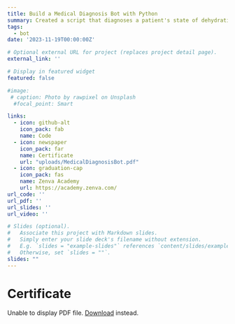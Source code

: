 ```yaml
---
title: Build a Medical Diagnosis Bot with Python
summary: Created a script that diagnoses a patient's state of dehydration based on a short questionnaire. The script stores a list of patients and their diagnoses and the user can retrieve the list of patients.
tags:
  - bot
date: '2023-11-19T00:00:00Z'

# Optional external URL for project (replaces project detail page).
external_link: ''

# Display in featured widget
featured: false

#image:
 # caption: Photo by rawpixel on Unsplash
  #focal_point: Smart

links:
  - icon: github-alt
    icon_pack: fab
    name: Code
  - icon: newspaper
    icon_pack: far
    name: Certificate
    url: "uploads/MedicalDiagnosisBot.pdf" 
  - icon: graduation-cap
    icon_pack: fas
    name: Zenva Academy
    url: https://academy.zenva.com/
url_code: ''
url_pdf: ''
url_slides: ''
url_video: ''

# Slides (optional).
#   Associate this project with Markdown slides.
#   Simply enter your slide deck's filename without extension.
#   E.g. `slides = "example-slides"` references `content/slides/example-slides.md`.
#   Otherwise, set `slides = ""`.
slides: ""
---
```


<!DOCTYPE html>
<html>
  <head>
    <title>Certificate</title>
  </head>
  <body>
    <h1>Certificate</h1>
    <object data="/uploads/MedicalDiagnosisBot.pdf" type="application/pdf" width="100%" height="450px">
      <p>Unable to display PDF file. <a href="/uploads/MedicalDiagnosisBot.pdf">Download</a> instead.</p>
    </object>
  </body>
</html>
